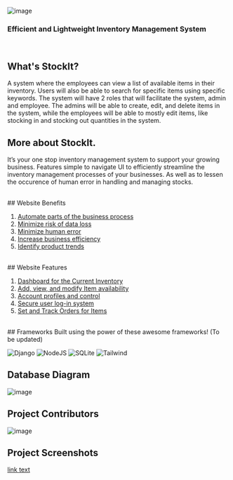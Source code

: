 
![image](https://github.com/shaheenNawaf/CPIS_AdDU/assets/54782362/89b717fb-bed0-41c3-b4d3-74d0e2ec64e4)
<h3> Efficient and Lightweight Inventory Management System </h3>
<br>

## What's StockIt?
A system where the employees can view a list of available items in their inventory. Users will also be able to search for specific items using specific keywords. The system will have 2 roles that will facilitate the system, admin and employee. The admins will be able to create, edit, and delete items in the system, while the employees will be able to mostly edit items, like stocking in and stocking out quantities in the system.

## More about StockIt.
It’s your one stop inventory management system to support your growing business. Features simple to navigate UI to efficiently streamline the inventory management processes of your businesses. As well as to lessen the occurence of human error in handling and managing stocks.

<br>
## Website Benefits
 <ol>
  <li><a href="#">Automate parts of the business process</a></li>
    <li><a href="#">Minimize risk of data loss</a></li>
    <li><a href="#">Minimize human error</a></li>
    <li><a href="#">Increase business efficiency</a></li>
    <li><a href="#">Identify product trends</a></li>
  </ol>

<br>
## Website Features
 <ol>
  <li><a href="#">Dashboard for the Current Inventory</a></li>
    <li><a href="#">Add, view, and modify Item availability</a></li>
    <li><a href="#">Account profiles and control</a></li>
    <li><a href="#">Secure user log-in system</a></li>
    <li><a href="#">Set and Track Orders for Items</a></li>
  </ol>

<br>
## Frameworks
Built using the power of these awesome frameworks! (To be updated)

![Django](https://img.shields.io/badge/Django-092E20?style=for-the-badge&logo=django&logoColor=white)
![NodeJS](https://img.shields.io/badge/Node.js-43853D?style=for-the-badge&logo=node.js&logoColor=white)
![SQLite](https://img.shields.io/badge/SQLite-07405E?style=for-the-badge&logo=sqlite&logoColor=white)
![Tailwind](https://img.shields.io/badge/Tailwind_CSS-38B2AC?style=for-the-badge&logo=tailwind-css&logoColor=white)

## Database Diagram
![image](https://github.com/shaheenNawaf/CPIS_AdDU/assets/54782362/537fc398-d6ec-4465-b010-615726d48b4a)

## Project Contributors
![image](https://github.com/shaheenNawaf/CPIS_AdDU/assets/54782362/b7202649-2b07-4537-b8a6-8e70f0df509f)

## Project Screenshots
<a href="url">link text</a>



